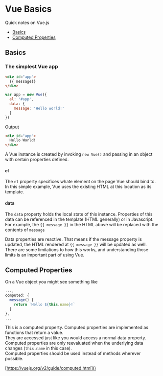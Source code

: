 # Vue Basics
Quick notes on Vue.js

  * [Basics](#basics)
  * [Computed Properties](#computed-properties)

## Basics

### The simplest Vue app

```html
<div id="app">
  {{ message}}
</div>
```
```js
var app = new Vue({
  el: '#app',
  data: {
    message: 'Hello world!'
  }
})
```
Output
```html
<div id="app">
  Hello World!
</div>
```
A Vue instance is created by invoking `new Vue()` and passing in an object with certain properties defined.
#### el
The `el` property specifices whate element on the page Vue should bind to. In this simple example, Vue uses the existing HTML at this location as its template.
#### data
The `data` property holds the local state of this instance. Properties of this data can be referenced in the template (HTML generally) or in Javascript. For example, the `{{ message }}` in the HTML above will be replaced with the contents of `message`

Data properties are reactive. That means if the message property is updated, the HTML rendered at `{{ message }}` will be updated as well.  
There are some limitations to how this works, and understanding those limits is an important part of using Vue.

## Computed Properties
On a Vue object you might see something like
```js
...,
computed: {
  message() {
    return `Hello ${this.name}!`
  }
},
...
```
This is a computed property. Computed properties are implemented as functions that return a value.  
They are accessed just like you would access a normal data property. Computed properties are only reevaluated when the underlying data changes (`this.name` in this case).  
Computed properties should be used instead of methods wherever possible.

[https://vuejs.org/v2/guide/computed.html]()